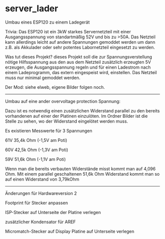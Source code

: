 server_lader
============

Umbau eines ESP120 zu einem Ladegerät

Trivia:
Das ESP120 ist ein 3kW starkes Servernetzteil mit einer Ausgangsspannung von
standartmäßig 52V und bis zu >50A. Das Netzteil kann allerdings leicht auf
andere Spannungen gemoddet werden um dann z.B. als Akkulader oder sehr potentes
Labornetzteil eingesetzt zu werden.


Was tut dieses Projekt?
dieses Projekt soll die zur Spannungsverstellung nötige Hilfsspannung aus den
aus dem Netzteil zusätzlich erzeugten 5V erzeugen, die Ausgangsspannung regeln
und für einen Ladestrom nach einem Ladeprogramm, das extern eingespeist wird,
einstellen. Das Netzteil muss nur minimal gemoddet werden.


Der Mod:
siehe elweb, eigene Bilder folgen noch.

-------------------------------------------------------------------

Umbau auf eine ander overvoltage protection Spannung:

 Dazu ist es notwendig einen zusätzlichen Widerstand parallel zu den bereits vorhandenen
 auf einer der Platinen einzulöten.
 Im Ordner Bilder ist die Stelle zu sehen, wo der Widerstand eingelötet werden muss. 
 
 Es existieren Messwerte für 3 Spannungen
 
 61V 35,4k Ohm (-1,5V am Poti)
 
 60V 42,5k Ohm (-1,3V am Poti)
 
 59V 51,6k Ohm (-1,1V am Poti)
 
 Wenn man die bereits verbauten Widerstände misst kommt man auf 4,096 Ohm.
 Mit einem parallel geschaltenen 51,6k Ohm Widerstand kommt man so auf einen Widerstand von 3,79kOhm
 
 -------------------------------------------------------------------
 Änderungen für Hardwareversion 2
 
 Footprint für Stecker anpassen
 
 ISP-Stecker auf Unterseite der Platine verlegen
 
 zusätzlicher Kondensator für AREF
 
 Micromatch-Stecker auf Display Platine auf Unterseite verlegen
 
 
 
